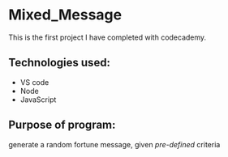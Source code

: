 # Mixed_Message

This is the first project I have completed with codecademy. 

## Technologies used:
- VS code
- Node
- JavaScript

## Purpose of program:

generate a random fortune message, given _pre-defined_ criteria 

